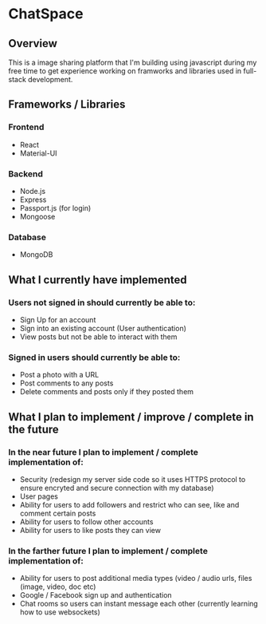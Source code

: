 # ChatSpace
## Overview
This is a image sharing platform that I'm building using javascript during my free time to get experience working on framworks and libraries used in full-stack development.
## Frameworks / Libraries
### Frontend
  - React
  - Material-UI
### Backend
  - Node.js
  - Express
  - Passport.js (for login)
  - Mongoose
### Database
  - MongoDB
## What I currently have implemented
### Users not signed in should currently be able to:
  - Sign Up for an account 
  - Sign into an existing account (User authentication)
  - View posts but not be able to interact with them
### Signed in users should currently be able to:
  - Post a photo with a URL
  - Post comments to any posts 
  - Delete comments and posts only if they posted them
## What I plan to implement / improve / complete in the future
### In the near future I plan to implement / complete implementation of:
  - Security (redesign my server side code so it uses HTTPS protocol to ensure encryted and secure connection with my database)
  - User pages
  - Ability for users to add followers and restrict who can see, like and comment certain posts
  - Ability for users to follow other accounts
  - Ability for users to like posts they can view
### In the farther future I plan to implement / complete implementation of:
  - Ability for users to post additional media types (video / audio urls, files (image, video, doc etc)
  - Google / Facebook sign up and authentication
  - Chat rooms so users can instant message each other (currently learning how to use websockets)
